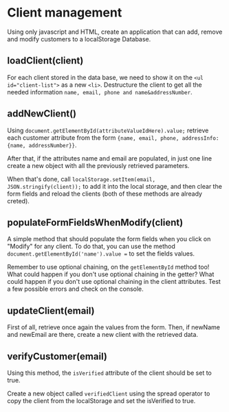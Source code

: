 # **Client management**

Using only javascript and HTML, create an application that can add, remove and modify customers to a localStorage Database.

## loadClient(client)

For each client stored in the data base, we need to show it on the `<ul id="client-list">` as a new `<li>`.
Destructure the client to get all the needed information `name, email, phone and name&addressNumber`.

## addNewClient()

Using `document.getElementById(attributeValueIdHere).value;` retrieve each customer attribute from the form `{name, email, phone, addressInfo: {name, addressNumber}}`. 

After that, if the attributes name and email are populated, in just one line create a new object with all the previously retrieved parameters. 

When that's done, call `localStorage.setItem(email, JSON.stringify(client));` to add it into the local storage, and then clear the form fields and reload the clients (both of these methods are already creted).


## populateFormFieldsWhenModify(client)

A simple method that should populate the form fields when you click on "Modify" for any client. To do that, you can use the method `document.getElementById('name').value =` to set the fields values.

Remember to use optional chaining, on the `getElementById` method too! What could happen if you don't use optional chaining in the getter? What could happen if you don't use optional chaining in the client attributes. Test a few possible errors and check on the console.

## updateClient(email)

First of all, retrieve once again the values from the form. Then, if newName and newEmail are there, create a new client with the retrieved data. 

## verifyCustomer(email)

Using this method, the `isVerified` attribute of the client should be set to true. 

Create a new object called `verifiedClient` using the spread operator to copy the client from the localStorage and set the isVerified to true.





